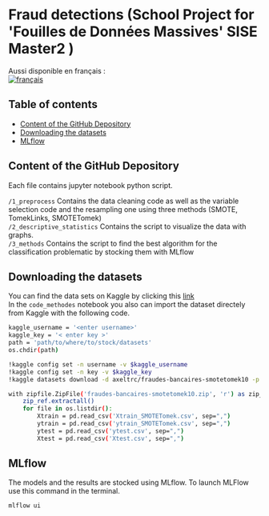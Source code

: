 # Fraud detections (School Project for 'Fouilles de Données Massives' SISE Master2 ) 

Aussi disponible en français : <br>
[![français](https://img.shields.io/badge/lang-français-green.svg)](https://github.com/AxelEutarici/SISE_Fraudes_Bancaires/blob/main/README.md)

## Table of contents

 - [Content of the GitHub Depository](#Content-of-the-GitHub-Depository)
 - [Downloading the datasets](#Downloading-the-datasets)
 - [MLflow](#MLflow)


## Content of the GitHub Depository
Each file contains jupyter notebook python script.

`/1_preprocess` Contains the data cleaning code as well as the variable selection code and the resampling one using three methods (SMOTE, TomekLinks, SMOTETomek) <br>
`/2_descriptive_statistics` Contains the script to visualize the data with graphs.<br>
`/3_methods` Contains the script to find the best algorithm for the classification problematic by stocking them with MLflow <br>


## Downloading the datasets

You can find the data sets on Kaggle by clicking this [link](https://www.kaggle.com/datasets/axeltrc/fraudes-bancaires-smotetomek10)<br>
In the `code_methodes` notebook you also can import the dataset directely from Kaggle with the following code. 

```sh
kaggle_username = '<enter username>'
kaggle_key = '< enter key >'
path = 'path/to/where/to/stock/datasets'
os.chdir(path)
```

```sh
!kaggle config set -n username -v $kaggle_username
!kaggle config set -n key -v $kaggle_key
!kaggle datasets download -d axeltrc/fraudes-bancaires-smotetomek10 -p $path
```

```sh
with zipfile.ZipFile('fraudes-bancaires-smotetomek10.zip', 'r') as zip_ref :
    zip_ref.extractall()
    for file in os.listdir():
        Xtrain = pd.read_csv('Xtrain_SMOTETomek.csv', sep=",")
        ytrain = pd.read_csv('ytrain_SMOTETomek.csv', sep=",")
        ytest = pd.read_csv('ytest.csv', sep=",")
        Xtest = pd.read_csv('Xtest.csv', sep=",")
```

## MLflow
The models and the results are stocked using MLflow. To launch MLFlow use this command in the terminal.
```sh
mlflow ui
```



